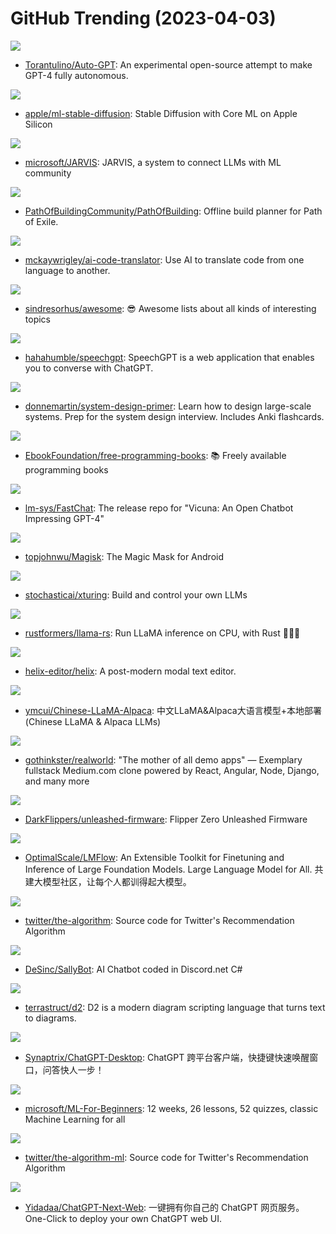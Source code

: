 # GitHub Trending (2023-04-03)

![](https://img.shields.io/badge/Python-New%203-green?style=flat-square&logo=appveyor)
- [Torantulino/Auto-GPT](https://github.com/Torantulino/Auto-GPT): An experimental open-source attempt to make GPT-4 fully autonomous.

![](https://img.shields.io/badge/Python-New%201-green?style=flat-square&logo=appveyor)
- [apple/ml-stable-diffusion](https://github.com/apple/ml-stable-diffusion): Stable Diffusion with Core ML on Apple Silicon

![](https://img.shields.io/badge/Python-New%201-green?style=flat-square&logo=appveyor)
- [microsoft/JARVIS](https://github.com/microsoft/JARVIS): JARVIS, a system to connect LLMs with ML community

![](https://img.shields.io/badge/Lua-New%2018-green?style=flat-square&logo=appveyor)
- [PathOfBuildingCommunity/PathOfBuilding](https://github.com/PathOfBuildingCommunity/PathOfBuilding): Offline build planner for Path of Exile.

![](https://img.shields.io/badge/TypeScript-New%20534-green?style=flat-square&logo=appveyor)
- [mckaywrigley/ai-code-translator](https://github.com/mckaywrigley/ai-code-translator): Use AI to translate code from one language to another.

![](https://img.shields.io/badge/none-New%20376-green?style=flat-square&logo=appveyor)
- [sindresorhus/awesome](https://github.com/sindresorhus/awesome): 😎 Awesome lists about all kinds of interesting topics

![](https://img.shields.io/badge/TypeScript-New%20245-green?style=flat-square&logo=appveyor)
- [hahahumble/speechgpt](https://github.com/hahahumble/speechgpt): SpeechGPT is a web application that enables you to converse with ChatGPT.

![](https://img.shields.io/badge/Python-New%20299-green?style=flat-square&logo=appveyor)
- [donnemartin/system-design-primer](https://github.com/donnemartin/system-design-primer): Learn how to design large-scale systems. Prep for the system design interview. Includes Anki flashcards.

![](https://img.shields.io/badge/none-New%20384-green?style=flat-square&logo=appveyor)
- [EbookFoundation/free-programming-books](https://github.com/EbookFoundation/free-programming-books): 📚 Freely available programming books

![](https://img.shields.io/badge/Python-New%201-green?style=flat-square&logo=appveyor)
- [lm-sys/FastChat](https://github.com/lm-sys/FastChat): The release repo for "Vicuna: An Open Chatbot Impressing GPT-4"

![](https://img.shields.io/badge/C%2B%2B-New%2036-green?style=flat-square&logo=appveyor)
- [topjohnwu/Magisk](https://github.com/topjohnwu/Magisk): The Magic Mask for Android

![](https://img.shields.io/badge/Python-New%20135-green?style=flat-square&logo=appveyor)
- [stochasticai/xturing](https://github.com/stochasticai/xturing): Build and control your own LLMs

![](https://img.shields.io/badge/Rust-New%20156-green?style=flat-square&logo=appveyor)
- [rustformers/llama-rs](https://github.com/rustformers/llama-rs): Run LLaMA inference on CPU, with Rust 🦀🚀🦙

![](https://img.shields.io/badge/Rust-New%20170-green?style=flat-square&logo=appveyor)
- [helix-editor/helix](https://github.com/helix-editor/helix): A post-modern modal text editor.

![](https://img.shields.io/badge/Python-New%20281-green?style=flat-square&logo=appveyor)
- [ymcui/Chinese-LLaMA-Alpaca](https://github.com/ymcui/Chinese-LLaMA-Alpaca): 中文LLaMA&Alpaca大语言模型+本地部署 (Chinese LLaMA & Alpaca LLMs)

![](https://img.shields.io/badge/TypeScript-New%20117-green?style=flat-square&logo=appveyor)
- [gothinkster/realworld](https://github.com/gothinkster/realworld): "The mother of all demo apps" — Exemplary fullstack Medium.com clone powered by React, Angular, Node, Django, and many more

![](https://img.shields.io/badge/C-New%2059-green?style=flat-square&logo=appveyor)
- [DarkFlippers/unleashed-firmware](https://github.com/DarkFlippers/unleashed-firmware): Flipper Zero Unleashed Firmware

![](https://img.shields.io/badge/JavaScript-New%201-green?style=flat-square&logo=appveyor)
- [OptimalScale/LMFlow](https://github.com/OptimalScale/LMFlow): An Extensible Toolkit for Finetuning and Inference of Large Foundation Models. Large Language Model for All. 共建大模型社区，让每个人都训得起大模型。

![](https://img.shields.io/badge/Scala-New%206-green?style=flat-square&logo=appveyor)
- [twitter/the-algorithm](https://github.com/twitter/the-algorithm): Source code for Twitter's Recommendation Algorithm

![](https://img.shields.io/badge/C%23-New%2027-green?style=flat-square&logo=appveyor)
- [DeSinc/SallyBot](https://github.com/DeSinc/SallyBot): AI Chatbot coded in Discord.net C#

![](https://img.shields.io/badge/Go-New%20247-green?style=flat-square&logo=appveyor)
- [terrastruct/d2](https://github.com/terrastruct/d2): D2 is a modern diagram scripting language that turns text to diagrams.

![](https://img.shields.io/badge/Vue-New%20157-green?style=flat-square&logo=appveyor)
- [Synaptrix/ChatGPT-Desktop](https://github.com/Synaptrix/ChatGPT-Desktop): ChatGPT 跨平台客户端，快捷键快速唤醒窗口，问答快人一步！

![](https://img.shields.io/badge/Jupyter%20Notebook-New%20569-green?style=flat-square&logo=appveyor)
- [microsoft/ML-For-Beginners](https://github.com/microsoft/ML-For-Beginners): 12 weeks, 26 lessons, 52 quizzes, classic Machine Learning for all

![](https://img.shields.io/badge/Python-New%201-green?style=flat-square&logo=appveyor)
- [twitter/the-algorithm-ml](https://github.com/twitter/the-algorithm-ml): Source code for Twitter's Recommendation Algorithm

![](https://img.shields.io/badge/TypeScript-New%201-green?style=flat-square&logo=appveyor)
- [Yidadaa/ChatGPT-Next-Web](https://github.com/Yidadaa/ChatGPT-Next-Web): 一键拥有你自己的 ChatGPT 网页服务。 One-Click to deploy your own ChatGPT web UI.

